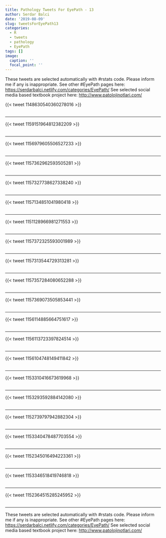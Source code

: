 ```yaml
---
title: Pathology Tweets For EyePath - 13
author: Serdar Balci
date: '2019-08-09'
slug: tweetsForEyePath13
categories:
  - R
  - tweets
  - pathology
  - EyePath
tags: []
image:
  caption: ''
  focal_point: ''
---
```



These tweets are selected automatically with #rstats code. Please inform me if any is inappropriate.
See other #EyePath pages here: https://serdarbalci.netlify.com/categories/EyePath/ 
See selected social media based textbook project here: http://www.patolojinotlari.com/

{{< tweet 1148630540360278016 >}}
<br>
<br>
<hr>
{{< tweet 1159151964812382209 >}}
<br>
<br>
<hr>
{{< tweet 1156979605506527233 >}}
<br>
<br>
<hr>
{{< tweet 1157362962593505281 >}}
<br>
<br>
<hr>
{{< tweet 1157327738627338240 >}}
<br>
<br>
<hr>
{{< tweet 1157134851041980418 >}}
<br>
<br>
<hr>
{{< tweet 1151128966981271553 >}}
<br>
<br>
<hr>
{{< tweet 1157372325593001989 >}}
<br>
<br>
<hr>
{{< tweet 1157313544729313281 >}}
<br>
<br>
<hr>
{{< tweet 1157357284080652288 >}}
<br>
<br>
<hr>
{{< tweet 1157369073505853441 >}}
<br>
<br>
<hr>
{{< tweet 1156114885664751617 >}}
<br>
<br>
<hr>
{{< tweet 1156113723397824514 >}}
<br>
<br>
<hr>
{{< tweet 1156104748149411842 >}}
<br>
<br>
<hr>
{{< tweet 1153310416673619968 >}}
<br>
<br>
<hr>
{{< tweet 1153293592884142080 >}}
<br>
<br>
<hr>
{{< tweet 1152739797942882304 >}}
<br>
<br>
<hr>
{{< tweet 1153340478487703554 >}}
<br>
<br>
<hr>
{{< tweet 1152345016494223361 >}}
<br>
<br>
<hr>
{{< tweet 1153346518419746818 >}}
<br>
<br>
<hr>
{{< tweet 1152364515285245952 >}}
<br>
<br>
<hr>


These tweets are selected automatically with #rstats code. Please inform me if any is inappropriate.
See other #EyePath pages here: https://serdarbalci.netlify.com/categories/EyePath/ 
See selected social media based textbook project here: http://www.patolojinotlari.com/
